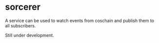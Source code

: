 # sorcerer

A service can be used to watch events from coschain and publish them to all subscribers.

Still under development.